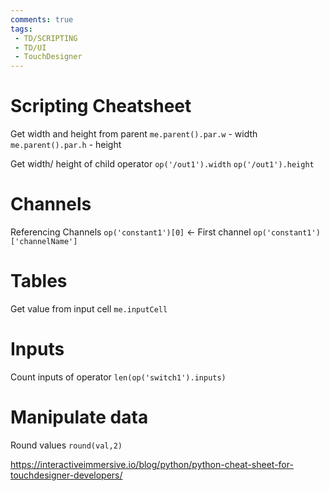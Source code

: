 ```yaml
---
comments: true
tags:
 - TD/SCRIPTING
 - TD/UI
 - TouchDesigner
---
```


# Scripting Cheatsheet

Get width and height from parent
`me.parent().par.w` - width
`me.parent().par.h` - height

Get width/ height of child operator
`op('/out1').width`
`op('/out1').height`

# Channels
Referencing Channels
`op('constant1')[0]` <- First channel 
`op('constant1')['channelName']`

# Tables

Get value from input cell
`me.inputCell`

# Inputs
Count inputs of operator
`len(op('switch1').inputs)`

# Manipulate data

Round values `round(val,2)`


https://interactiveimmersive.io/blog/python/python-cheat-sheet-for-touchdesigner-developers/

